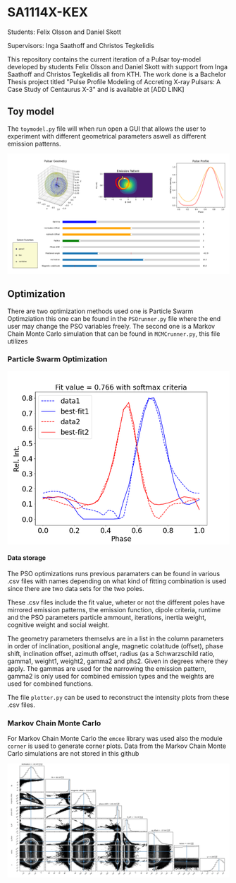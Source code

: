 # SA1114X-KEX
Students: Felix Olsson and Daniel Skott

Supervisors:  Inga Saathoff and Christos Tegkelidis

This repository contains the current iteration of a Pulsar toy-model developed by students Felix Olsson and Daniel Skott with support from Inga Saathoff and Christos Tegkelidis all from KTH.
The work done is a Bachelor Thesis project titled "Pulse Profile Modeling of Accreting X-ray Pulsars: A Case Study of Centaurus X-3" and is available at [ADD LINK]

## Toy model

The `toymodel.py` file will when run open a GUI that allows the user to experiment with different geometrical parameters aswell as different emission patterns.

![toy_model_image](/Image_folder/toymod4cut.png)

## Optimization

There are two optimization methods used one is Particle Swarm Optimziation this one can be found in the `PSOrunner.py` file where the end user may change the PSO variables freely.
The second one is a Markov Chain Monte Carlo simulation that can be found in `MCMCrunner.py`, this file utilizes

### Particle Swarm Optimization

![pso_image](/Image_folder/phaseprof.png)

#### Data storage

The PSO optimizations runs previous paramaters can be found in various .csv files with names depending on what kind of fitting combination is used since there are two data sets for the two poles.

These .csv files include the fit value, wheter or not the different poles have mirrored emission patterns, the emission function, dipole criteria, runtime
and the PSO parameters particle ammount, iterations, inertia weight, cognitive weight and social weight.

The geometry parameters themselvs are in a list in the column parameters in order of inclination, positional angle, magnetic colatitude (offset), phase shift, inclination offset, azimuth offset, radius (as a Schwarzschild ratio, gamma1, weight1, weight2, gamma2 and phs2.
Given in degrees where they apply. 
The gammas are used for the narrowing the emission pattern, gamma2 is only used for combined emission types and the weights are used for combined functions.

The file `plotter.py` can be used to reconstruct the intensity plots from these .csv files.

### Markov Chain Monte Carlo 

For Markov Chain Monte Carlo the `emcee` library was used also the module `corner` is used to generate corner plots.
Data from the Markov Chain Monte Carlo simulations are not stored in this github

![mcmc_image](/Image_folder/MCMCcorner1.png)
